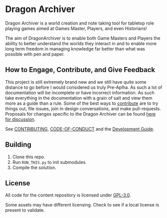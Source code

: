 # Dragon Archiver

Dragon Archiver is a world creation and note taking tool for tabletop role playing games aimed at Games Master, Players, and even Historians!

The aim of DragonArchiver is to enable both Game Masters and Players the ability to better understand the worlds they interact in and to enable more long term freedom in managing knowledge far better than what was possible with pen and paper.

## How to Engage, Contribute, and Give Feedback
This project is still extremely brand new and we still have quite some distance to go before I would considered us truly Pre-Aplha. As such a lot of documentation will be incomplete or have incorrect information. As such take everything in the documentation with a grain of salt and view them more as a guide than a rule.
Some of the best ways to [contribute](CONTRIBUTING.md) are to try things out, file issues, join in design conversations,
and make pull-requests. Proposals for changes specific to the Dragon Archiver can be found [here for discussion](https://github.com/WizWorksInc/DragonArchiver/issues).

See [CONTRIBUTING](CONTRIBUTING.md), [CODE-OF-CONDUCT](CODE_OF_CONDUCT.md) and the [Development Guide](DEVELOPMENT.md).

## Building

1. Clone this repo.
2. Run `RUN_THIS.py` to init submodules.
3. Compile the solution.

## License

All code for the content repository is licensed under [GPL-3.0](https://github.com/WizWorksInc/DragonArchiver/blob/main/LICENSE).

Some assets may have different licensing. Check to see if a local license is present to validate.


